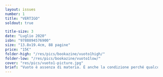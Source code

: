 ```yaml
---
layout: issues
number: 1
title: "VERTIGO"
soldout: true

title-size: 3
date: "Luglio 2020"
isbn: "9788894576900"
size: "13.8x19.4cm, 88 pagine"
price: "15€"
folder-high: "/res/pics/bookazine/vuoto1high/"
folder-low: "/res/pics/bookazine/vuoto1low/"
cover: "res/pics/vuoto1-picture.jpg"
brief: "Vuoto è assenza di materia. È anche la condizione perché qualcosa possa muoversi. Il vuoto attrae: la vertigine e l’aspirapolvere hanno lo stesso principio di funzionamento. Dal nove marzo al quattro maggio duemilaventi per cinquantasei giorni la vita è stata risucchiata via dalle città nelle quali abitiamo. Le strade, vuote. Le piazze, vuote. Le stazioni, vuote. I parchi, vuoti. Pedoni, automobili, biciclette, autobus, tram, tutto sparito. <br> VUOTO 1 / VERTIGO è il racconto/diario di queste settimane, per come le abbiamo vissute individualmente e collettivamente."
---
```

